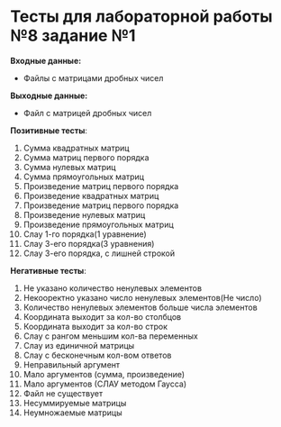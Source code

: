 # Тесты для лабораторной работы №8 задание №1

__Входные данные:__

- Файлы с матрицами дробных чисел

__Выходные данные:__

- Файл с матрицей дробных чисел

__Позитивные тесты__:
1. Сумма квадратных матриц
2. Сумма матриц первого порядка
3. Сумма нулевых матриц
4. Сумма прямоугольных матриц
5. Произведение матриц первого порядка
6. Произведение квадратных матриц
7. Произведение матриц первого порядка
8. Произведение нулевых матриц
9. Произведение прямоугольных матриц
10. Слау 1-го порядка(1 уравнение)
11. Слау 3-его порядка(3 уравнения)
12. Слау 3-его порядка, с лишней строкой

__Негативные тесты__:
1. Не указано количество ненулевых элементов
2. Некооректно указано число ненулевых элементов(Не число)
3. Количество ненулевых элементов больше числа элементов
4. Координата выходит за кол-во столбцов
5. Координата выходит за кол-во строк
6.  Слау с рангом меньшим кол-ва переменных
7.  Слау из единичной матрицы
8.  Слау с бесконечным кол-вом ответов
9.  Неправильный аргумент
10. Мало аргументов (сумма, произведение)
11. Мало аргументов (СЛАУ методом Гаусса)
12. Файл не существует
13. Несуммируемые матрицы
14. Неумножаемые матрицы
